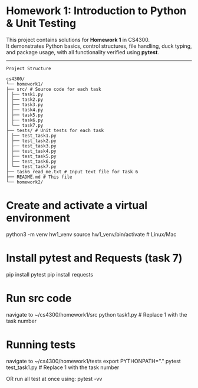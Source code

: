 # Homework 1: Introduction to Python & Unit Testing

This project contains solutions for **Homework 1** in CS4300.  
It demonstrates Python basics, control structures, file handling, duck typing, and package usage, with all functionality verified using **pytest**.

---
```
Project Structure

cs4300/
└── homework1/
├── src/ # Source code for each task
│ ├── task1.py
│ ├── task2.py
│ ├── task3.py
│ ├── task4.py
│ ├── task5.py
│ ├── task6.py
│ └── task7.py
├── tests/ # Unit tests for each task
│ ├── test_task1.py
│ ├── test_task2.py
│ ├── test_task3.py
│ ├── test_task4.py
│ ├── test_task5.py
│ ├── test_task6.py
│ └── test_task7.py
├── task6_read_me.txt # Input text file for Task 6
├── README.md # This file
└── homework2/

```
# Create and activate a virtual environment

python3 -m venv hw1_venv
source hw1_venv/bin/activate   # Linux/Mac

# Install pytest and Requests (task 7)
pip install pytest
pip install requests


# Run src code
navigate to ~/cs4300/homework1/src
python task1.py   # Replace 1 with the task number

# Running tests 
navigate to ~/cs4300/homework1/tests
export PYTHONPATH="."
pytest test_task1.py	# Replace 1 with the task number

OR run all test at once using:
pytest -vv
